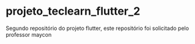 # projeto_teclearn_flutter_2
Segundo repositório do projeto flutter, este repositório foi solicitado pelo professor maycon
